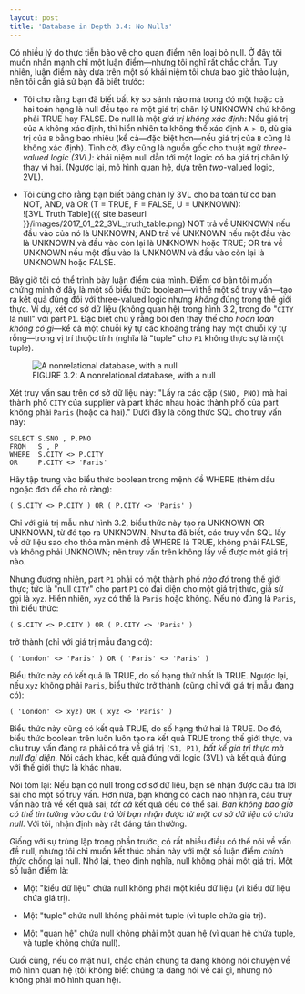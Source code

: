 ```yaml
---
layout: post
title: 'Database in Depth 3.4: No Nulls'
---
```


Có nhiều lý do thực tiễn bảo vệ cho quan điểm nên loại bỏ null. Ở đây tôi muốn nhấn mạnh chỉ một luận điểm&mdash;nhưng tôi nghĩ rất chắc chắn. Tuy nhiên, luận điểm này dựa trên một số khái niệm tôi chưa bao giờ thảo luận, nên tôi cần giả sử bạn đã biết trước:

 * Tôi cho rằng bạn đã biết bất kỳ so sánh nào mà trong đó một hoặc cả hai toán hạng là null đều tạo ra một giá trị chân lý UNKNOWN chứ không phải TRUE hay FALSE. Do null là một *giá trị không xác định*: Nếu giá trị của `A` không xác định, thì hiển nhiên ta không thể xác định `A > B`, dù giá trị của `B` bằng bao nhiêu (kể cả&mdash;đặc biệt hơn&mdash;nếu giá trị của `B` cũng là không xác định). Tình cờ, đây cũng là nguồn gốc cho thuật ngữ *three-valued logic (3VL)*: khái niệm null dẫn tới một logic có ba giá trị chân lý thay vì hai. (Ngược lại, mô hình quan hệ, dựa trên *two*-valued logic, 2VL).

 * Tôi cũng cho rằng bạn biết bảng chân lý 3VL cho ba toán tử cơ bản NOT, AND, và OR (T = TRUE, F = FALSE, U = UNKNOWN):<br/>
   ![3VL Truth Table]({{ site.baseurl }}/images/2017_01_22_3VL_truth_table.png)
   NOT trả về UNKNOWN nếu đầu vào của nó là UNKNOWN; AND trả về UNKNOWN nếu một đầu vào là UNKNOWN và đầu vào còn lại là UNKNOWN hoặc TRUE; OR trả về UNKNOWN nếu một đầu vào là UNKNOWN và đầu vào còn lại là UNKNOWN hoặc FALSE.

Bây giờ tôi có thể trình bày luận điểm của mình. Điểm cơ bản tôi muốn chứng minh ở đây là một số biểu thức boolean&mdash;vì thế một số truy vấn&mdash;tạo ra kết quả đúng đối với three-valued logic nhưng *không* đúng trong thế giới thực. Ví dụ, xét cơ sở dữ liệu (không quan hệ) trong hình 3.2, trong đó "`CITY` là null" với part `P1`. Đặc biệt chú ý rằng bôi đen thay thế cho *hoàn toàn không có gì*&mdash;kể cả một chuỗi ký tự các khoảng trắng hay một chuỗi ký tự rỗng&mdash;trong vị trí thuộc tính (nghĩa là "tuple" cho `P1` không thực sự là một tuple).

<figure>
  <img src="{{ site.baseurl }}/images/2017_01_22_a_nonrelational_database_with_ a_null.png" alt="A nonrelational database, with a null" />
  <figcaption>
    FIGURE 3.2: A nonrelational database, with a null
  </figcaption>
</figure>

Xét truy vấn sau trên cơ sở dữ liệu này: "Lấy ra các cặp `(SNO, PNO)` mà hai thành phố `CITY` của supplier và part khác nhau hoặc thành phố của part không phải `Paris` (hoặc cả hai)." Dưới đây là công thức SQL cho truy vấn này:

```
SELECT S.SNO , P.PNO 
FROM   S , P 
WHERE  S.CITY <> P.CITY 
OR     P.CITY <> 'Paris' 
```

Hãy tập trung vào biểu thức boolean trong mệnh đề WHERE (thêm dấu ngoặc đơn để cho rõ ràng):

```
( S.CITY <> P.CITY ) OR ( P.CITY <> 'Paris' ) 
```

Chỉ với giá trị mẫu như hình 3.2, biểu thức này tạo ra UNKNOWN OR UNKNOWN, từ đó tạo ra UNKNOWN. Như ta đã biết, các truy vấn SQL lấy về dữ liệu sao cho thỏa mãn mệnh đề WHERE là TRUE, không phải FALSE, và không phải UNKNOWN; nên truy vấn trên không lấy về được một giá trị nào.

Nhưng đương nhiên, part `P1` phải có một thành phố *nào đó* trong thế giới thực; tức là "null `CITY`" cho part `P1` có đại diện cho một giá trị thực, giả sử gọi là `xyz`. Hiển nhiên, `xyz` có thể là `Paris` hoặc không. Nếu nó đúng là `Paris`, thì biểu thức:

```
( S.CITY <> P.CITY ) OR ( P.CITY <> 'Paris' ) 
```

trở thành (chỉ với giá trị mẫu đang có):

```
( 'London' <> 'Paris' ) OR ( 'Paris' <> 'Paris' )
```

Biểu thức này có kết quả là TRUE, do số hạng thứ nhất là TRUE. Ngược lại, nếu `xyz` không phải `Paris`, biểu thức trở thành (cũng chỉ với giá trị mẫu đang có):

```
( 'London' <> xyz) OR ( xyz <> 'Paris' )
```

Biểu thức này cũng có kết quả TRUE, do số hạng thứ hai là TRUE. Do đó, biểu thức boolean trên luôn luôn tạo ra kết quả TRUE trong thế giới thực, và câu truy vấn đáng ra phải có trả về giá trị `(S1, P1)`, *bất kể giá trị thực mà null đại diện*. Nói cách khác, kết quả đúng với logic (3VL) và kết quả đúng với thế giới thực là khác nhau.

Nói tóm lại: Nếu bạn có null trong cơ sở dữ liệu, bạn sẽ nhận được câu trả lời sai cho một số truy vấn. Hơn nữa, bạn không có cách nào nhận ra, câu truy vấn nào trả về kết quả sai; *tất cả* kết quả đều có thể sai. *Bạn không bao giờ có thể tin tưởng vào câu trả lời bạn nhận được từ một cơ sở dữ liệu có chứa null*. Với tôi, nhận định này rất đáng tán thưởng.

Giống với sự trùng lặp trong phần trước, có rất nhiều điều có thể nói về vấn đề null, nhưng tôi chỉ muốn kết thúc phần này với một số luận điểm *chính thức* chống lại null. Nhớ lại, theo định nghĩa, null không phải một giá trị. Một số luận điểm là:

 * Một "kiểu dữ liệu" chứa null không phải một kiểu dữ liệu (vì kiểu dữ liệu chứa giá trị).

 * Một "tuple" chứa null không phải một tuple (vì tuple chứa giá trị).

 * Một "quan hệ" chứa null không phải một quan hệ (vì quan hệ chứa tuple, và tuple không chứa null).

Cuối cùng, nếu có mặt null, chắc chắn chúng ta đang không nói chuyện về mô hình quan hệ (tôi không biết chúng ta đang nói về cái gì, nhưng nó không phải mô hình quan hệ).
